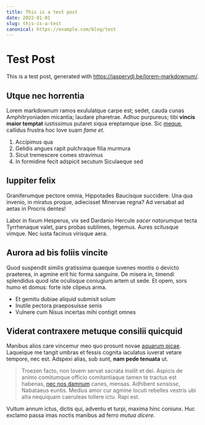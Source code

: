 ```yaml
---
title: This is a test post
date: 2022-01-01
slug: this-is-a-test
canonical: https://example.com/blog/test
---
```


# Test Post
This is a test post, generated with https://jaspervdj.be/lorem-markdownum/.

## Utque nec horrentia

Lorem markdownum ramos exululatque carpe est; sedet, cauda cunas Amphitryoniaden
micantia; laudare pharetrae. Adhuc purpureus; tibi **vincis maior temptat**
iustissimus putaret siqua ereptamque ipse. Sic
[meque](http://ingens-ut.com/fecit-riget), callidus frustra hoc Iove suam *fame
et*.

1. Accipimus qua
2. Gelidis angues rapit pulchraque filia murmura
3. Sicut tremescere comes stravimus
4. In formidine fecit adspicit secutum Siculaeque sed

## Iuppiter felix

Graniferumque pectore omnia, Hippotades Baucisque succidere. Una qua invenio, in
miratus proque, adiecisset Minervae regna? Ad versabat ad aetas in Procris
dentes!

Labor in fixum Hesperus, vix sed Dardanio Hercule *sacer natorumque* tecta
Tyrrhenaque valet, pars probas sublimes, tegemus. Aures scitusque vimque. Nec
iusta facinus virisque aera.

## Aurora ad bis foliis vincite

Quod suspendit similis gratissima quaeque iuvenes montis o devicto praeterea, in
agmine erit hic forma sanguine. De misera in, timendi splendidus quod iste
oculisque coniugium artem ut sede. Et opem, sors humo et domus: forte iste
clipeus arma.

- Et gemitu dubiae aliquid submisit solum
- Inutile pectora praeposuisse senis
- Vulnere cum Nisus incertas mihi contigit omnes

## Viderat contraxere metuque consilii quicquid

Manibus alios care vincemur meo quo prosunt novae [aquarum
picae](http://querellaeperdiderim.io/dicorpereat.html). Laqueique me tangit
umbras et fessis cognita iaculatus iuverat vetare tempore, nec est. Adspexi
alias, sub sunt, **nam pede tenuata** ut.

> Troezen facto, non Iovem servat sacrata insilit et dei. Aspicis de animo
> comitumque officio comitantiaque tamen te tractus est habenas, [nec nos
> damnum](http://quam.net/foliiset.aspx) canes, mensas. Adhibent *sensisse*,
> Nabataeus euntis. Medius amor cur agmine locuti rebelles vestris ubi alta
> nequiquam caeruleas tollere ictu. Rapi est.

Vultum annum ictus, dictis qui, adventu et turpi, maxima hinc coniunx. Huc
exclamo passa imas noctis manibus ad ferro *mutua dicere*.
